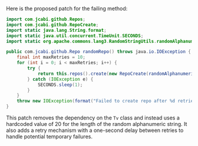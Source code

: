 Here is the proposed patch for the failing method:

```java
import com.jcabi.github.Repos;
import com.jcabi.github.RepoCreate;
import static java.lang.String.format;
import static java.util.concurrent.TimeUnit.SECONDS;
import static org.apache.commons.lang3.RandomStringUtils.randomAlphanumeric;

public com.jcabi.github.Repo randomRepo() throws java.io.IOException {
    final int maxRetries = 10;
    for (int i = 0; i < maxRetries; i++) {
        try {
            return this.repos().create(new RepoCreate(randomAlphanumeric(20), true));
        } catch (IOException e) {
            SECONDS.sleep(1);
        }
    }
    throw new IOException(format("Failed to create repo after %d retries", maxRetries));
}
```

This patch removes the dependency on the `Tv` class and instead uses a hardcoded value of 20 for the length of the random alphanumeric string. It also adds a retry mechanism with a one-second delay between retries to handle potential temporary failures.